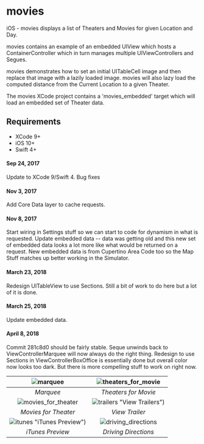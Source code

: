 # movies
iOS - movies displays a list of Theaters and Movies for given Location and Day.

movies contains an example of an embedded UIView which hosts a ContainerController which in turn manages multiple UIViewControllers and Segues.

movies demonstrates how to set an initial UITableCell image and then replace that image with a lazily loaded image. movies will also lazy load the computed distance from the Current Location to a given Theater.

The movies XCode project contains a 'movies_embedded' target which will load an embedded set of Theater data.

## Requirements

- XCode 9+
- iOS 10+
- Swift 4+


#### Sep 24, 2017
Update to XCode 9/Swift 4. Bug fixes

#### Nov 3, 2017
Add Core Data layer to cache requests.

#### Nov 8, 2017
Start wiring in Settings stuff so we can start to code for dynamism in what is requested. Update embedded data -- data was getting old and this new set of embedded data looks a lot more like what would be returned on a request. New embedded data is from Cupertino Area Code too so the Map Stuff matches up better working in the Simulator.

#### March 23, 2018
Redesign UITableView to use Sections. Still a bit of work to do here but a lot of it is done.

#### March 25, 2018
Update embedded data.

#### April 8, 2018
Commit 281c8d0 should be fairly stable. Seque unwinds back to ViewControllerMarquee will now always do the right thing. Redesign to use Sections in ViewControllerBoxOffice is essentially done but overall color now looks too dark. But there is more compelling stuff to work on right now.

![marquee](https://user-images.githubusercontent.com/4106530/38840548-15881b40-4195-11e8-80cc-316c271e2bce.png "Marquee") | ![theaters_for_movie](https://user-images.githubusercontent.com/4106530/38840558-2215f2f6-4195-11e8-9b26-9455f008a901.png "Theaters for Movie") |
:-------------------------:|:-------------------------:
*Marquee* | *Theaters for Movie* |
![movies_for_theater](https://user-images.githubusercontent.com/4106530/38840567-2d42cbfe-4195-11e8-82e9-2c83602d6871.png "Movies for Theater") | ![trailers](https://user-images.githubusercontent.com/4106530/38840571-3b175eac-4195-11e8-8dfa-fdd67e3d224d.png) "View Trailers") |
*Movies for Theater* | *View Trailer* |
![itunes](https://user-images.githubusercontent.com/4106530/38840582-4992d95c-4195-11e8-8e31-024383229cb8.png) "iTunes Preview") | ![driving_directions](https://user-images.githubusercontent.com/4106530/38840596-5af3f208-4195-11e8-85a3-2f5de4b2534d.png "Driving Directions") |
*iTunes Preview* | *Driving Directions*
